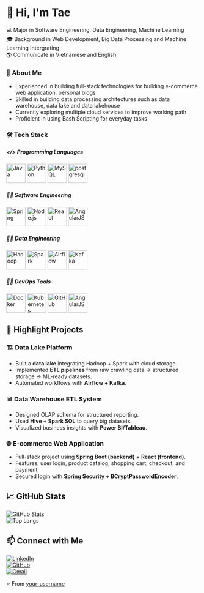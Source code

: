# 👋 Hi, I'm Tae

💻 Major in Software Engineering, Data Engineering, Machine Learning  
🎓 Background in Web Development, Big Data Processing and Machine Learning Intergrating  
🌎 Communicate in Vietnamese and English  

### 👤 About Me
-  Experienced in building full-stack technologies for building e-commerce web application, personal blogs
-  Skilled in building data processing architectures such as data warehouse, data lake and data lakehouse
-  Currently exploring multiple cloud services to improve working path
-  Proficient in using Bash Scripting for everyday tasks

### 🛠️ Tech Stack

##### </> Programming Languages
<p align="left">
  <img src="https://cdn.jsdelivr.net/gh/devicons/devicon/icons/java/java-original.svg" alt="Java" width="50" height="50" />
  <img src="https://cdn.jsdelivr.net/gh/devicons/devicon/icons/python/python-original.svg" alt="Python" width="50" height="50" />
  <img src="https://cdn.jsdelivr.net/gh/devicons/devicon/icons/mysql/mysql-original.svg" alt="MySQL" width="50" height="50" />
  <img src="https://cdn.jsdelivr.net/gh/devicons/devicon/icons/postgresql/postgresql-original.svg" alt="postgresql" width="50" height="50"/>
</p>

##### 👨‍💻 Software Engineering
<p align="left">
  <img src="https://cdn.jsdelivr.net/gh/devicons/devicon/icons/spring/spring-original.svg" alt="Spring" width="50" height="50" />
  <img src="https://cdn.jsdelivr.net/gh/devicons/devicon/icons/nodejs/nodejs-original.svg" alt="Node.js" width="50" height="50" />
  <img src="https://cdn.jsdelivr.net/gh/devicons/devicon/icons/react/react-original.svg" alt="React" width="50" height="50" />
  <img src="https://cdn.jsdelivr.net/gh/devicons/devicon/icons/angularjs/angularjs-original.svg" alt="AngularJS" width="50" height="50" />
</p>

##### 👨‍💻 Data Engineering
<p align="left">
  <img src="https://cdn.jsdelivr.net/gh/devicons/devicon/icons/hadoop/hadoop-original.svg" alt="Hadoop" width="50" height="50" />
  <img src="https://cdn.jsdelivr.net/gh/devicons/devicon/icons/apachespark/apachespark-original.svg" alt="Spark" width="50" height="50" />
  <img src="https://cdn.jsdelivr.net/gh/devicons/devicon/icons/apacheairflow/apacheairflow-original.svg" alt="Airflow" width="50" height="50" />
  <img src="https://cdn.jsdelivr.net/gh/devicons/devicon/icons/apachekafka/apachekafka-original.svg" alt="Kafka" width="50" height="50" />
</p>

##### 👨‍💻 DevOps Tools
<p align="left">
  <img src="https://www.vectorlogo.zone/logos/docker/docker-icon.svg" alt="Docker" width="50" height="50" />
  <img src="https://cdn.jsdelivr.net/gh/devicons/devicon/icons/kubernetes/kubernetes-plain.svg" alt="Kubernetes" width="50" height="50" />
  <img src="https://cdn.jsdelivr.net/gh/devicons/devicon/icons/github/github-original.svg" alt="GitHub" width="50" height="50" />
  <img src="https://cdn.jsdelivr.net/gh/devicons/devicon/icons/linux/linux-original.svg" alt="AngularJS" width="50" height="50" />
</p>

## 🚀 Highlight Projects

### 🏗 Data Lake Platform  
- Built a **data lake** integrating Hadoop + Spark with cloud storage.  
- Implemented **ETL pipelines** from raw crawling data → structured storage → ML-ready datasets.  
- Automated workflows with **Airflow + Kafka**.  

### 📊 Data Warehouse ETL System  
- Designed OLAP schema for structured reporting.  
- Used **Hive + Spark SQL** to query big datasets.  
- Visualized business insights with **Power BI/Tableau**.  

### 🌐 E-commerce Web Application  
- Full-stack project using **Spring Boot (backend)** + **React (frontend)**.  
- Features: user login, product catalog, shopping cart, checkout, and payment.  
- Secured login with **Spring Security + BCryptPasswordEncoder**.  

## 📈 GitHub Stats  

![GitHub Stats](https://github-readme-stats.vercel.app/api?username=your-username&show_icons=true&theme=radical)  
![Top Langs](https://github-readme-stats.vercel.app/api/top-langs/?username=your-username&layout=compact&theme=radical)  

## 📫 Connect with Me  
[![LinkedIn](https://img.shields.io/badge/LinkedIn-blue?style=for-the-badge&logo=linkedin)](https://linkedin.com/in/your-profile)  
[![GitHub](https://img.shields.io/badge/GitHub-black?style=for-the-badge&logo=github)](https://github.com/your-username)  
[![Gmail](https://img.shields.io/badge/Gmail-red?style=for-the-badge&logo=gmail&logoColor=white)](mailto:your-email@gmail.com)  

⭐️ From [your-username](https://github.com/your-username)
